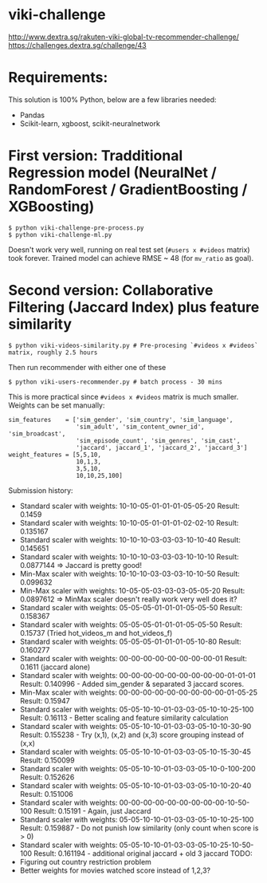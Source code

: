 viki-challenge
==============

http://www.dextra.sg/rakuten-viki-global-tv-recommender-challenge/
https://challenges.dextra.sg/challenge/43

# Requirements:
This solution is 100% Python, below are a few libraries needed:

- Pandas
- Scikit-learn, xgboost, scikit-neuralnetwork

# First version: Tradditional Regression model (NeuralNet / RandomForest / GradientBoosting / XGBoosting)

    $ python viki-challenge-pre-process.py
    $ python viki-challenge-ml.py

Doesn't work very well, running on real test set (`#users x #videos` matrix) took forever.
Trained model can achieve RMSE ~ 48 (for `mv_ratio` as goal).

# Second version: Collaborative Filtering (Jaccard Index) plus feature similarity

    $ python viki-videos-similarity.py # Pre-procesing `#videos x #videos` matrix, roughly 2.5 hours

Then run recommender with either one of these

    $ python viki-users-recommender.py # batch process - 30 mins

This is more practical since `#videos x #videos` matrix is much smaller.
Weights can be set manually:

    sim_features    = ['sim_gender', 'sim_country', 'sim_language',
                       'sim_adult', 'sim_content_owner_id', 'sim_broadcast',
                       'sim_episode_count', 'sim_genres', 'sim_cast',
                       'jaccard', jaccard_1', 'jaccard_2', 'jaccard_3']
    weight_features = [5,5,10,
                       10,1,3,
                       3,5,10,
                       10,10,25,100]

Submission history:

- Standard scaler with weights: 10-10-05-01-01-01-05-05-20           Result: 0.1459
- Standard scaler with weights: 10-10-05-01-01-01-02-02-10           Result: 0.135167
- Standard scaler with weights: 10-10-10-03-03-03-10-10-40           Result: 0.145651
- Standard scaler with weights: 10-10-10-03-03-03-10-10-10           Result: 0.0877144 => Jaccard is pretty good!
- Min-Max  scaler with weights: 10-10-10-03-03-03-10-10-50           Result: 0.099632
- Min-Max  scaler with weights: 10-05-05-03-03-03-05-05-20           Result: 0.0897612 => MinMax scaler doesn't really work very well does it?
- Standard scaler with weights: 05-05-05-01-01-01-05-05-50           Result: 0.158367
- Standard scaler with weights: 05-05-05-01-01-01-05-05-50           Result: 0.15737 (Tried hot_videos_m and hot_videos_f)
- Standard scaler with weights: 05-05-05-01-01-01-05-10-80           Result: 0.160277
- Standard scaler with weights: 00-00-00-00-00-00-00-00-01           Result: 0.1611 (jaccard alone)
- Standard scaler with weights: 00-00-00-00-00-00-00-00-00-01-01-01  Result: 0.140996 - Added sim_gender & separated 3 jaccard scores.
- Min-Max  scaler with weights: 00-00-00-00-00-00-00-00-00-01-05-25  Result: 0.15947
- Standard scaler with weights: 05-05-10-10-01-03-03-05-10-10-25-100 Result: 0.16113 - Better scaling and feature similarity calculation
- Standard scaler with weights: 05-05-10-10-01-03-03-05-10-10-30-90  Result: 0.155238 - Try (x,1), (x,2) and (x,3) score grouping instead of (x,x)
- Standard scaler with weights: 05-05-10-10-01-03-03-05-10-15-30-45  Result: 0.150099
- Standard scaler with weights: 05-05-10-10-01-03-03-05-10-0-100-200 Result: 0.152626
- Standard scaler with weights: 05-05-10-10-01-03-03-05-10-10-20-40  Result: 0.151006
- Standard scaler with weights: 00-00-00-00-00-00-00-00-00-10-50-100 Result: 0.15191 - Again, just Jaccard
- Standard scaler with weights: 05-05-10-10-01-03-03-05-10-10-25-100 Result: 0.159887 - Do not punish low similarity (only count when score is > 0)
- Standard scaler with weights: 05-05-10-10-01-03-03-05-10-25-10-50-100 Result: 0.161194 - additional original jaccard + old 3 jaccard
TODO:
- Figuring out country restriction problem
- Better weights for movies watched score instead of 1,2,3?
